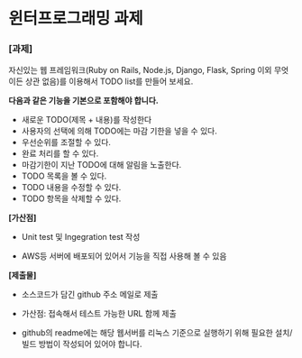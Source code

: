 # 윈터프로그래밍 과제

### [과제]
자신있는 웹 프레임워크(Ruby on Rails, Node.js, Django, Flask, Spring 이외 무엇이든 상관 없음)를 이용해서 TODO list를 만들어 보세요.

 

**다음과 같은 기능을 기본으로 포함해야 합니다.**

- 새로운 TODO(제목 + 내용)를 작성한다
- 사용자의 선택에 의해 TODO에는 마감 기한을 넣을 수 있다.
- 우선순위를 조절할 수 있다.
- 완료 처리를 할 수 있다.
- 마감기한이 지난 TODO에 대해 알림을 노출한다.
- TODO 목록을 볼 수 있다.
- TODO 내용을 수정할 수 있다.
- TODO 항목을 삭제할 수 있다.

**[가산점]**

- Unit test 및 Ingegration test 작성

- AWS등 서버에 배포되어 있어서 기능을 직접 사용해 볼 수 있음

**[제출물]**

- 소스코드가 담긴 github 주소 메일로 제출

- 가산점: 접속해서 테스트 가능한 URL 함께 제출

- github의 readme에는 해당 웹서버를 리눅스 기준으로 실행하기 위해 필요한 설치/빌드 방법이 작성되어 있어야 합니다.


